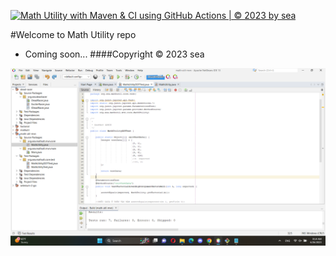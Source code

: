 [![Math Utility with Maven & CI using GitHub Actions | © 2023 by sea](https://github.com/ngynmikan/math-util-mvn/actions/workflows/math-util-ci.yml/badge.svg)](https://github.com/ngynmikan/math-util-mvn/actions/workflows/math-util-ci.yml)

#Welcome to Math Utility repo
* Coming soon...
####Copyright &#169; 2023 sea

![DDT Source](https://github.com/ngynmikan/math-util-mvn/blob/main/screenshots/DDTSource.png)